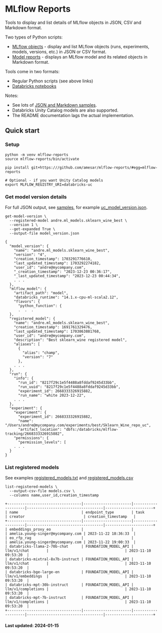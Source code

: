 # MLflow Reports


Tools to display and list details of MLflow objects in JSON, CSV and Markdown format.

Two types of Python scripts:
* [MLflow objects](README_objects.md) - display and list MLflow objects (runs, experiments, models, versions, etc.) in JSON or CSV format.
* [Model reports](README_model_reports.md) - displays an MLflow model and its related objects in Markdown format.

Tools come in two formats:
* Regular Python scripts (see above links)
* [Databricks notebooks](databricks_notebooks/README.md)

Notes:
* See lots of [JSON and Markdown samples](samples/databricks/README.md).
* Databricks Unity Catalog models are also supported.
* The README documentation lags the actual implementation.

## Quick start

### Setup
```
python -m venv mlflow-reports
source mlflow-reports/bin/activate
```
```
pip install git+https:///github.com/amesar/mlflow-reports/#egg=mlflow-reports
```

```
# Optional - if you want Unity Catalog models
export MLFLOW_REGISTRY_URI=databricks-uc
```

### Get model version details

For full JSON output, see [samples](samples/databricks/mlflow_objects/model_versions/Sklearn_Wine_best),
for example [uc_model_version.json](samples/databricks/mlflow_objects/model_versions/Sklearn_Wine_best/uc_model_version.json).

```
get-model-version \
  --registered-model andre.ml_models.sklearn_wine_best \
  --version 1 \
  --get-expanded True \
  --output-file model_version.json
```

```
{
  "model_version": {
    "name": "andre.ml_models.sklearn_wine_best",
    "version": "4",
    "creation_timestamp": 1703291776610,
    "last_updated_timestamp": 1703292274182,
    "user_id": "andre@mycompany.com",
    "_creation_timestamp": "2023-12-23 00:36:17",
    "_last_updated_timestamp": "2023-12-23 00:44:34",
    . . .
  },
  "mlflow_model": {
    "artifact_path": "model",
    "databricks_runtime": "14.1.x-cpu-ml-scala2.12",
    "flavors": {
      "python_function": {
      .  .  .
  },
  "registered_model": {
    "name": "andre.ml_models.sklearn_wine_best",
    "creation_timestamp": 1691761329476,
    "last_updated_timestamp": 1703863881768,
    "user_id": "andre@mycompany.com",
    "description": "Best sklearn_wine registered model",
    "aliases": [
      {
        "alias": "champ",
        "version": "7"
      },
    . . .
  },
  "run": {
    "info": {
      "run_id": "8217f29c1e5f4488a8fddaf9245d33bb",
      "run_uuid": "8217f29c1e5f4488a8fddaf9245d33bb",
      "experiment_id": 2668333326915882,
      "run_name": "white 2023-12-22",
    . . .
  },
  "experiment": {
    "experiment": {
      "experiment_id": 2668333326915882,
      "name": "/Users/andre@mycompany.com/experiments/best/Sklearn_Wine_repo_uc",
      "artifact_location": "dbfs:/databricks/mlflow-tracking/2668333326915882",
    "permissions": {
      "permission_levels": [
    . . .
  }
}
```

### List registered models

See examples
[registered_models.txt](samples/databricks/mlflow_objects/registered_models/registered_models.txt)
and
[registered_models.csv](samples/databricks/mlflow_objects/registered_models/registered_models.csv)

```
list-registered-models \
  --output-csv-file models.csv \
  --columns name,user_id,creation_timestamp
```

```
+----------------------------------|----------------------|--------------------|-----------------------------------|----------------------+
| name                             | endpoint_type        | task               | creator                           | creation_timestamp   |
+----------------------------------|----------------------|--------------------|-----------------------------------|----------------------+
| embeddings_proxy_eo              |                      |                    | amelia.young-singer@mycompany.com | 2023-11-22 18:36:33  |
| eo_rfp_rag                       |                      |                    | amelia.young-singer@mycompany.com | 2023-11-22 19:00:33  |
| databricks-llama-2-70b-chat      | FOUNDATION_MODEL_API | llm/v1/chat        |                                   | 2023-11-10 09:53:20  |
| databricks-mixtral-8x7b-instruct | FOUNDATION_MODEL_API | llm/v1/chat        |                                   | 2023-11-10 09:53:20  |
| databricks-bge-large-en          | FOUNDATION_MODEL_API | llm/v1/embeddings  |                                   | 2023-11-10 09:53:20  |
| databricks-mpt-30b-instruct      | FOUNDATION_MODEL_API | llm/v1/completions |                                   | 2023-11-10 09:53:20  |
| databricks-mpt-7b-instruct       | FOUNDATION_MODEL_API | llm/v1/completions |                                   | 2023-11-10 09:53:20  |
+----------------------------------|----------------------|--------------------|-----------------------------------|----------------------+
```

#### Last updated: 2024-01-15
